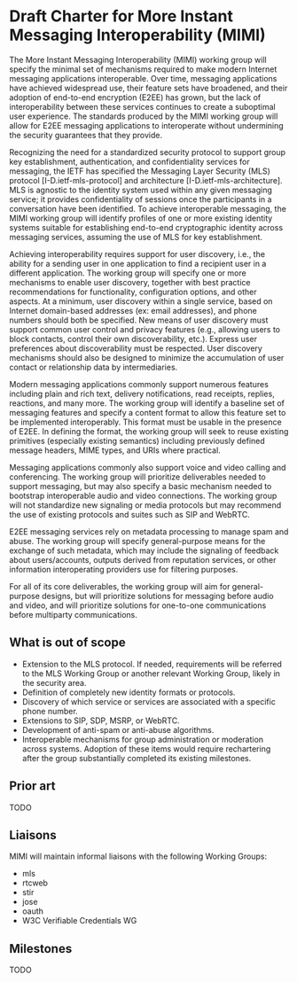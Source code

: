 # Draft Charter for More Instant Messaging Interoperability (MIMI)

The More Instant Messaging Interoperability (MIMI) working group will specify the minimal set of mechanisms required to make modern Internet messaging applications interoperable. Over time, messaging applications have achieved widespread use, their feature sets have broadened, and their adoption of end-to-end encryption (E2EE) has grown, but the lack of interoperability between these services continues to create a suboptimal user experience. The standards produced by the MIMI working group will allow for E2EE messaging applications to interoperate without undermining the security guarantees that they provide. 

Recognizing the need for a standardized security protocol to support group key establishment, authentication, and confidentiality services for messaging, the IETF has specified the Messaging Layer Security (MLS) protocol [I-D.ietf-mls-protocol] and architecture [I-D.ietf-mls-architecture]. MLS is agnostic to the identity system used within any given messaging service; it provides confidentiality of sessions once the participants in a conversation have been identified. To achieve interoperable messaging, the MIMI working group will identify profiles of one or more existing identity systems suitable for establishing end-to-end cryptographic identity across messaging services, assuming the use of MLS for key establishment. 

Achieving interoperability requires support for user discovery, i.e., the ability for a sending user in one application to find a recipient user in a different application. The working group will specify one or more mechanisms to enable user discovery, together with best practice recommendations for functionality, configuration options, and other aspects. At a minimum, user discovery within a single service, based on Internet domain-based addresses (ex: email addresses), and phone numbers should both be specified. New means of user discovery must support common user control and privacy features (e.g., allowing users to block contacts, control their own discoverability, etc.). Express user preferences about discoverability must be respected. User discovery mechanisms should also be designed to minimize the accumulation of user contact or relationship data by intermediaries.

Modern messaging applications commonly support numerous features including plain and rich text, delivery notifications, read receipts, replies, reactions, and many more. The working group will identify a baseline set of messaging features and specify a content format to allow this feature set to be implemented interoperably. This format must be usable in the presence of E2EE. In defining the format, the working group will seek to reuse existing primitives (especially existing semantics) including previously defined message headers, MIME types, and URIs where practical.

Messaging applications commonly also support voice and video calling and conferencing. The working group will prioritize deliverables needed to support messaging, but may also specify a basic mechanism needed to bootstrap interoperable audio and video connections. The working group will not standardize new signaling or media protocols but may recommend the use of existing protocols and suites such as SIP and WebRTC.

E2EE messaging services rely on metadata processing to manage spam and abuse. The working group will specify general-purpose means for the exchange of such metadata, which may include the signaling of feedback about users/accounts, outputs derived from reputation services, or other information interoperating providers use for filtering purposes. 

For all of its core deliverables, the working group will aim for general-purpose designs, but will prioritize solutions for messaging before audio and video, and will prioritize solutions for one-to-one communications before multiparty communications.

## What is out of scope

* Extension to the MLS protocol. If needed, requirements will be referred to the MLS Working Group or another relevant Working Group, likely in the security area. 
* Definition of completely new identity formats or protocols.
* Discovery of which service or services are associated with a specific phone number.
* Extensions to SIP, SDP, MSRP, or WebRTC.
* Development of anti-spam or anti-abuse algorithms.
* Interoperable mechanisms for group administration or moderation across systems. Adoption of these items would require rechartering after the group substantially completed its existing milestones.

## Prior art

TODO

## Liaisons

MIMI will maintain informal liaisons with the following Working Groups:

* mls
* rtcweb
* stir
* jose
* oauth
* W3C Verifiable Credentials WG

## Milestones

TODO







 

